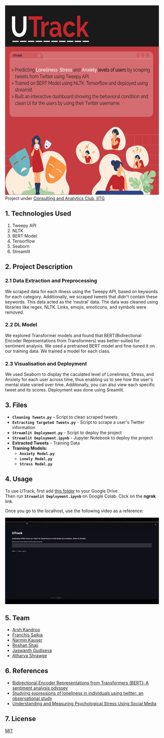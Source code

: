 <img src="https://github.com/Arsh2k01/UTrack/blob/main/UTrack.jpg" width="650" height="620"> <br />
Project under [Consulting and Analytics Club, IITG](https://github.com/caciitg)

## 1. Technologies Used

1. Tweepy API
2. NLTK
3. BERT Model
4. Tensorflow
6. Seaborn
5. Streamlit

## 2. Project Description
### 2.1 Data Extraction and Preprocessing
We scraped data for each illness using the Tweepy API, based on keywords for each category.
Additionally, we scraped tweets that didn't contain these keywords. This data acted as the ‘neutral’ data.
The data was cleaned using libraries like regex, NLTK. Links, emojis, emoticons, and symbols were removed. 

### 2.2 DL Model
We explored Transformer models and found that BERT(Bidirectional Encoder Representations from Transformers) was better-suited for sentiment analysis. We used a pretrained BERT model and fine-tuned it on our training data. We trained a model for each class. <br />

### 2.3 Visualisation and Deployment
We used Seaborn to display the caculated level of Loneliness, Stress, and Anxiety for each user across time, thus enabling us to see how the user's mental state varied over time.
Additonally, you can also view each specific tweet and its scores.
Deployment was done using Sreamlit. 

## 3. Files
* **`Cleaning Tweets.py`** - Script to clean scraped tweets
* **`Extracting Targeted Tweets.py`** - Script to scrape a user's Twitter information
* **`Streamlit Deployment.py`** - Script to deploy the project
* **`Streamlit Deployment.ipynb`** - Jupyter Notebook to deploy the project
* **Extracted Tweets** - Training Data
* **Training Models:**
   * **`Anxiety Model.py`**
   * **`Lonely Model.py`**
   * **`Stress Model.py`**

## 4. Usage
To use UTrack, first add [this folder](https://tinyurl.com/utrackmodels) to your Google Drive.  <br />
Then run **`Streamlit Deployment.ipynb`** on Google Colab. Click on the **ngrok** link. <br />

Once you go to the localhost, use the following video as a reference:
  
  ![demo video](https://github.com/Arsh2k01/UTrack/blob/main/UTrack_Working.webp)


## 5. Team
* [Arsh Kandroo](https://github.com/Arsh2k01)
* [Franchis Saikia](https://github.com/Francode007)
* [Narmin Kauser](https://github.com/narmin24)
* [Roshan Shaji](https://github.com/roshan-shaji)
* [Jaswanth Gudiseva](https://github.com/jaswanth-gudiseva)
* [Atharva Shrawge](https://github.com/haxer-max)

## 6. References
* [Bidirectional Encoder Representations from Transformers (BERT): A sentiment analysis odyssey](https://arxiv.org/abs/2007.01127)
* [Studying expressions of loneliness in individuals using twitter: an observational study](https://bmjopen.bmj.com/content/bmjopen/9/11/e030355.full.pdf)
* [Understanding and Measuring Psychological Stress Using Social Media](https://static1.squarespace.com/static/53d29678e4b04e06965e9423/t/5ea0bea583b33b7bb006e140/1587592872890/2019UnderstandingStress.pdf)

## 7. License
[MIT](https://choosealicense.com/licenses/mit/)
